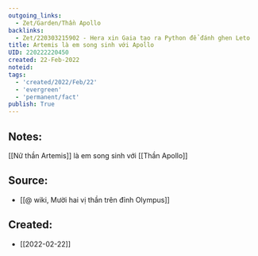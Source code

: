 ```yaml
---
outgoing_links:
  - Zet/Garden/Thần Apollo
backlinks:
  - Zet/220303215902 - Hera xin Gaia tạo ra Python để đánh ghen Leto
title: Artemis là em song sinh với Apollo
UID: 220222220450
created: 22-Feb-2022
noteid:
tags:
  - 'created/2022/Feb/22'
  - 'evergreen'
  - 'permanent/fact'
publish: True
---
```

## Notes:
[[Nữ thần Artemis]] là em song sinh với [[Thần Apollo]]

## Source:
- [[@ wiki, Mười hai vị thần trên đỉnh Olympus]]





## Created:
- [[2022-02-22]]
